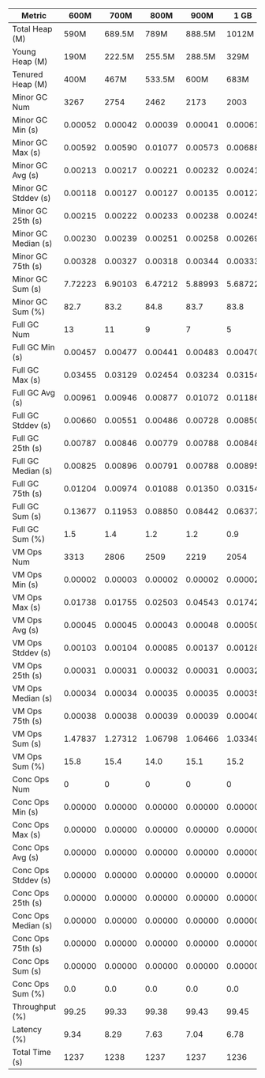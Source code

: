 | Metric | 600M | 700M | 800M | 900M | 1 GB | 2 GB | 4 GB | 8 GB |
|------|----|----|----|----|----|----|----|----|
| Total Heap (M) | 590M | 689.5M | 789M | 888.5M | 1012M | 2035M | 4083M | 8179M |
| Young Heap (M) | 190M | 222.5M | 255.5M | 288.5M | 329M | 669.5M | 1352M | 2717.5M |
| Tenured Heap (M) | 400M | 467M | 533.5M | 600M | 683M | 1365.5M | 2731M | 5461.5M |
| Minor GC Num | 3267 | 2754 | 2462 | 2173 | 2003 | 826 | 469 | 234 |
| Minor GC Min (s) | 0.00052 | 0.00042 | 0.00039 | 0.00041 | 0.00061 | 0.00043 | 0.00044 | 0.00041 |
| Minor GC Max (s) | 0.00592 | 0.00590 | 0.01077 | 0.00573 | 0.00688 | 0.00579 | 0.00433 | 0.00562 |
| Minor GC Avg (s) | 0.00213 | 0.00217 | 0.00221 | 0.00232 | 0.00241 | 0.00215 | 0.00215 | 0.00209 |
| Minor GC Stddev (s) | 0.00118 | 0.00127 | 0.00127 | 0.00135 | 0.00127 | 0.00124 | 0.00122 | 0.00117 |
| Minor GC 25th (s) | 0.00215 | 0.00222 | 0.00233 | 0.00238 | 0.00245 | 0.00221 | 0.00219 | 0.00222 |
| Minor GC Median (s) | 0.00230 | 0.00239 | 0.00251 | 0.00258 | 0.00269 | 0.00230 | 0.00231 | 0.00234 |
| Minor GC 75th (s) | 0.00328 | 0.00327 | 0.00318 | 0.00344 | 0.00333 | 0.00350 | 0.00352 | 0.00317 |
| Minor GC Sum (s) | 7.72223 | 6.90103 | 6.47212 | 5.88993 | 5.68722 | 1.92189 | 1.08821 | 0.55948 |
| Minor GC Sum (%) | 82.7 | 83.2 | 84.8 | 83.7 | 83.8 | 80.5 | 75.9 | 78.4 |
| Full GC Num | 13 | 11 | 9 | 7 | 5 | 2 | 2 | 2 |
| Full GC Min (s) | 0.00457 | 0.00477 | 0.00441 | 0.00483 | 0.00470 | 0.00475 | 0.00516 | 0.00513 |
| Full GC Max (s) | 0.03455 | 0.03129 | 0.02454 | 0.03234 | 0.03154 | 0.01005 | 0.00977 | 0.01126 |
| Full GC Avg (s) | 0.00961 | 0.00946 | 0.00877 | 0.01072 | 0.01186 | 0.00740 | 0.00746 | 0.00820 |
| Full GC Stddev (s) | 0.00660 | 0.00551 | 0.00486 | 0.00728 | 0.00850 | 0.00375 | 0.00326 | 0.00433 |
| Full GC 25th (s) | 0.00787 | 0.00846 | 0.00779 | 0.00788 | 0.00848 | 0.00475 | 0.00516 | 0.00513 |
| Full GC Median (s) | 0.00825 | 0.00896 | 0.00791 | 0.00788 | 0.00895 | 0.00475 | 0.00516 | 0.00513 |
| Full GC 75th (s) | 0.01204 | 0.00974 | 0.01088 | 0.01350 | 0.03154 | 0.01005 | 0.00977 | 0.01126 |
| Full GC Sum (s) | 0.13677 | 0.11953 | 0.08850 | 0.08442 | 0.06377 | 0.01480 | 0.01493 | 0.01640 |
| Full GC Sum (%) | 1.5 | 1.4 | 1.2 | 1.2 | 0.9 | 0.6 | 1.0 | 2.3 |
| VM Ops Num | 3313 | 2806 | 2509 | 2219 | 2054 | 888 | 561 | 301 |
| VM Ops Min (s) | 0.00002 | 0.00003 | 0.00002 | 0.00002 | 0.00002 | 0.00002 | 0.00002 | 0.00002 |
| VM Ops Max (s) | 0.01738 | 0.01755 | 0.02503 | 0.04543 | 0.01742 | 0.01502 | 0.01733 | 0.01512 |
| VM Ops Avg (s) | 0.00045 | 0.00045 | 0.00043 | 0.00048 | 0.00050 | 0.00051 | 0.00059 | 0.00046 |
| VM Ops Stddev (s) | 0.00103 | 0.00104 | 0.00085 | 0.00137 | 0.00128 | 0.00125 | 0.00173 | 0.00099 |
| VM Ops 25th (s) | 0.00031 | 0.00031 | 0.00032 | 0.00031 | 0.00032 | 0.00031 | 0.00031 | 0.00031 |
| VM Ops Median (s) | 0.00034 | 0.00034 | 0.00035 | 0.00035 | 0.00035 | 0.00035 | 0.00036 | 0.00036 |
| VM Ops 75th (s) | 0.00038 | 0.00038 | 0.00039 | 0.00039 | 0.00040 | 0.00039 | 0.00041 | 0.00042 |
| VM Ops Sum (s) | 1.47837 | 1.27312 | 1.06798 | 1.06466 | 1.03349 | 0.45155 | 0.33008 | 0.13761 |
| VM Ops Sum (%) | 15.8 | 15.4 | 14.0 | 15.1 | 15.2 | 18.9 | 23.0 | 19.3 |
| Conc Ops Num | 0 | 0 | 0 | 0 | 0 | 0 | 0 | 0 |
| Conc Ops Min (s) | 0.00000 | 0.00000 | 0.00000 | 0.00000 | 0.00000 | 0.00000 | 0.00000 | 0.00000 |
| Conc Ops Max (s) | 0.00000 | 0.00000 | 0.00000 | 0.00000 | 0.00000 | 0.00000 | 0.00000 | 0.00000 |
| Conc Ops Avg (s) | 0.00000 | 0.00000 | 0.00000 | 0.00000 | 0.00000 | 0.00000 | 0.00000 | 0.00000 |
| Conc Ops Stddev (s) | 0.00000 | 0.00000 | 0.00000 | 0.00000 | 0.00000 | 0.00000 | 0.00000 | 0.00000 |
| Conc Ops 25th (s) | 0.00000 | 0.00000 | 0.00000 | 0.00000 | 0.00000 | 0.00000 | 0.00000 | 0.00000 |
| Conc Ops Median (s) | 0.00000 | 0.00000 | 0.00000 | 0.00000 | 0.00000 | 0.00000 | 0.00000 | 0.00000 |
| Conc Ops 75th (s) | 0.00000 | 0.00000 | 0.00000 | 0.00000 | 0.00000 | 0.00000 | 0.00000 | 0.00000 |
| Conc Ops Sum (s) | 0.00000 | 0.00000 | 0.00000 | 0.00000 | 0.00000 | 0.00000 | 0.00000 | 0.00000 |
| Conc Ops Sum (%) | 0.0 | 0.0 | 0.0 | 0.0 | 0.0 | 0.0 | 0.0 | 0.0 |
| Throughput (%) | 99.25 | 99.33 | 99.38 | 99.43 | 99.45 | 99.81 | 99.88 | 99.94 |
| Latency (%) | 9.34 | 8.29 | 7.63 | 7.04 | 6.78 | 2.39 | 1.43 | 0.71 |
| Total Time (s) | 1237 | 1238 | 1237 | 1237 | 1236 | 1239 | 1238 | 1237 |
